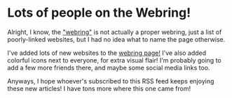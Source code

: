 # Lots of people on the Webring!

Alright, I know, the ["webring"](https://worthyox.github.io/webring.html) is
not actually a proper webring, just a list of poorly-linked websites, but I had
no idea what to name the page otherwise.

I've added lots of new websites to the
[webring page!](https://worthyox.github.io/webring.html) I've also added colorful
icons next to everyone, for extra visual flair! I'm probably going to add a few more
friends there, and maybe some social media links too.

Anyways, I hope whoever's subscribed to this RSS feed keeps enjoying these new
articles! I have tons more where this one came from!

